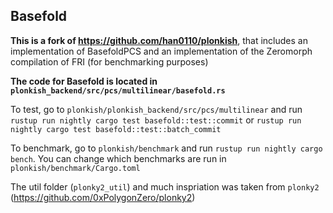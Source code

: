 ## Basefold

**This is a fork of https://github.com/han0110/plonkish**, that includes an implementation of BasefoldPCS and an implementation of the Zeromorph compilation of FRI (for benchmarking purposes)

**The code for Basefold is located in `plonkish_backend/src/pcs/multilinear/basefold.rs`**

To test, go to `plonkish/plonkish_backend/src/pcs/multilinear` and run `rustup run nightly cargo test basefold::test::commit` or `rustup run nightly cargo test basefold::test::batch_commit`

To benchmark, go to `plonkish/benchmark` and run `rustup run nightly cargo bench`. You can change which benchmarks are run in `plonkish/benchmark/Cargo.toml`

The util folder (`plonky2_util`) and much inspriation was taken from `plonky2` (https://github.com/0xPolygonZero/plonky2)
